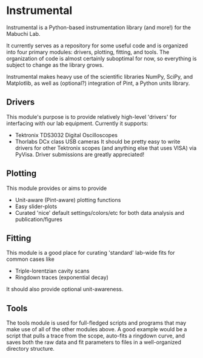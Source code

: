 Instrumental
============ 

Instrumental is a Python-based instrumentation library (and more!) for the Mabuchi Lab.

It currently serves as a repository for some useful code and is organized into four primary modules: drivers, plotting, fitting, and tools. The organization of code is almost certainly suboptimal for now, so everything is subject to change as the library grows.

Instrumental makes heavy use of the scientific libraries NumPy, SciPy, and Matplotlib, as well as (optional?) integration of Pint, a Python units library.

Drivers
-------
This module's purpose is to provide relatively high-level 'drivers' for interfacing with our lab equipment. Currently it supports:
-   Tektronix TDS3032 Digital Oscilloscopes
-   Thorlabs DCx class USB cameras
It should be pretty easy to write drivers for other Tektronix scopes (and anything else that uses VISA) via PyVisa. Driver submissions are greatly appreciated!


Plotting
--------
This module provides or aims to provide
-   Unit-aware (Pint-aware) plotting functions
-   Easy slider-plots
-   Curated 'nice' default settings/colors/etc for both data analysis and publication/figures


Fitting
-------
This module is a good place for curating 'standard' lab-wide fits for common cases like
-   Triple-lorentzian cavity scans
-   Ringdown traces (exponential decay)

It should also provide optional unit-awareness.


Tools
-----
The tools module is used for full-fledged scripts and programs that may make use of all of the other modules above. A good example would be a script that pulls a trace from the scope, auto-fits a ringdown curve, and saves both the raw data and fit parameters to files in a well-organized directory structure.
